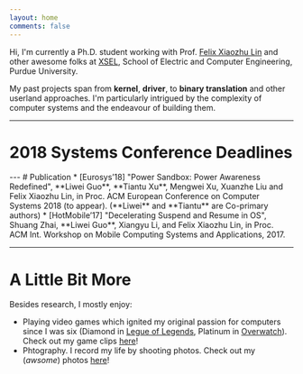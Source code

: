 ```yaml
---
layout: home
comments: false
---
```


Hi, I'm currently a Ph.D. student working with Prof. [Felix Xiaozhu Lin](https://engineering.purdue.edu/~xzl/) and other awesome folks at [XSEL](http://xsel.rocks), School of Electric and Computer Engineering, Purdue University. 

My past projects span from **kernel**, **driver**, to **binary translation** and other userland approaches. 
I'm particularly intrigued by the complexity of computer systems and the endeavour of building them. 

---
# 2018 Systems Conference Deadlines
<div id="visualization"></div>
---
# Publication
*	[Eurosys’18] "Power Sandbox: Power Awareness Redefined", **Liwei Guo**, **Tiantu Xu**, Mengwei Xu, Xuanzhe Liu and Felix Xiaozhu Lin, in Proc. ACM European Conference on Computer Systems 2018 (to appear). (**Liwei** and **Tiantu** are Co-primary authors)
*	[HotMobile’17] "Decelerating Suspend and Resume in OS", Shuang Zhai, **Liwei Guo**, Xiangyu Li, and Felix Xiaozhu Lin, in Proc. ACM Int. Workshop on Mobile Computing Systems and Applications, 2017.

---
# A Little Bit More
Besides research, I mostly enjoy: 
*	Playing video games which ignited my original passion for computers since I was six
(Diamond in [Legue of Legends](), Platinum in [Overwatch]()).
Check out my game clips [here](placeholder)!
*	Phtography. I record my life by shooting photos. Check out my (*awsome*) photos [here](placeholder)!





